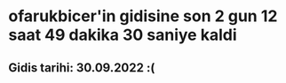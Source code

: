 # ofarukbicer'in gidisine son 2 gun 12 saat 49 dakika 30 saniye kaldi

## Gidis tarihi: 30.09.2022 :(